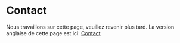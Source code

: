 # Contact

Nous travaillons sur cette page, veuillez revenir plus tard. La version anglaise de cette page est ici: [Contact](/en/contact)
